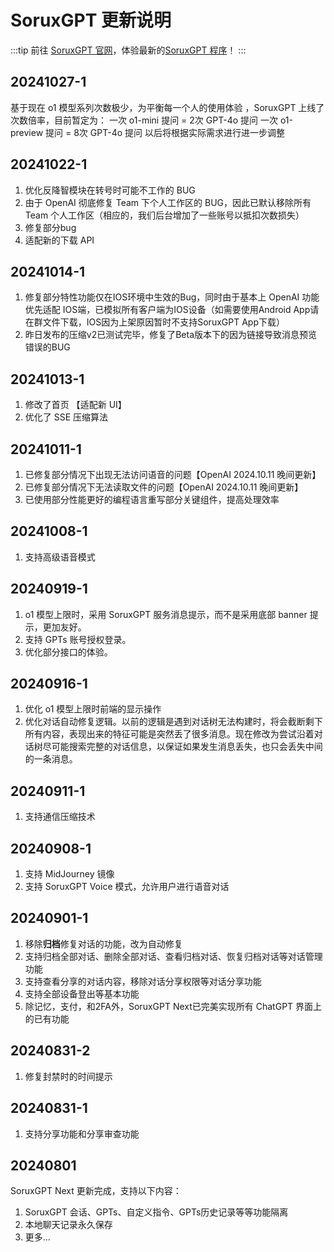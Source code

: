 # SoruxGPT 更新说明
:::tip
前往 [SoruxGPT 官网](https://www.soruxgpt.com)，体验最新的[SoruxGPT 程序](https://chat.soruxgpt.com)！
:::

## 20241027-1
基于现在 o1 模型系列次数极少，为平衡每一个人的使用体验 ，SoruxGPT 上线了次数倍率，目前暂定为：
一次 o1-mini 提问 = 2次 GPT-4o 提问
一次 o1-preview 提问 = 8次 GPT-4o 提问
以后将根据实际需求进行进一步调整

## 20241022-1
1. 优化反降智模块在转号时可能不工作的 BUG
2. 由于 OpenAI 彻底修复 Team 下个人工作区的 BUG，因此已默认移除所有 Team 个人工作区（相应的，我们后台增加了一些账号以抵扣次数损失）
3. 修复部分bug
4. 适配新的下载 API

## 20241014-1
1. 修复部分特性功能仅在IOS环境中生效的Bug，同时由于基本上 OpenAI 功能优先适配 IOS端，已模拟所有客户端为IOS设备（如需要使用Android App请在群文件下载，IOS因为上架原因暂时不支持SoruxGPT App下载）
2. 昨日发布的压缩v2已测试完毕，修复了Beta版本下的因为链接导致消息预览错误的BUG

## 20241013-1
1. 修改了首页 【适配新 UI】
2. 优化了 SSE 压缩算法

## 20241011-1
1. 已修复部分情况下出现无法访问语音的问题【OpenAI 2024.10.11 晚间更新】
2. 已修复部分情况下无法读取文件的问题【OpenAI 2024.10.11 晚间更新】
3. 已使用部分性能更好的编程语言重写部分关键组件，提高处理效率

## 20241008-1
1. 支持高级语音模式

## 20240919-1
1. o1 模型上限时，采用 SoruxGPT 服务消息提示，而不是采用底部 banner 提示，更加友好。
2. 支持 GPTs 账号授权登录。
3. 优化部分接口的体验。

## 20240916-1
1. 优化 o1 模型上限时前端的显示操作
2. 优化对话自动修复逻辑。以前的逻辑是遇到对话树无法构建时，将会截断剩下所有内容，表现出来的特征可能是突然丢了很多消息。现在修改为尝试沿着对话树尽可能搜索完整的对话信息，以保证如果发生消息丢失，也只会丢失中间的一条消息。

## 20240911-1
1. 支持通信压缩技术

## 20240908-1
1. 支持 MidJourney 镜像
2. 支持 SoruxGPT Voice 模式，允许用户进行语音对话

## 20240901-1
1. 移除**归档**修复对话的功能，改为自动修复
2. 支持归档全部对话、删除全部对话、查看归档对话、恢复归档对话等对话管理功能
3. 支持查看分享的对话内容，移除对话分享权限等对话分享功能
4. 支持全部设备登出等基本功能
5. 除记忆，支付，和2FA外，SoruxGPT Next已完美实现所有 ChatGPT 界面上的已有功能

## 20240831-2
1. 修复封禁时的时间提示

## 20240831-1
1. 支持分享功能和分享审查功能

## 20240801
SoruxGPT Next 更新完成，支持以下内容：
1. SoruxGPT 会话、GPTs、自定义指令、GPTs历史记录等等功能隔离
2. 本地聊天记录永久保存
3. 更多...
